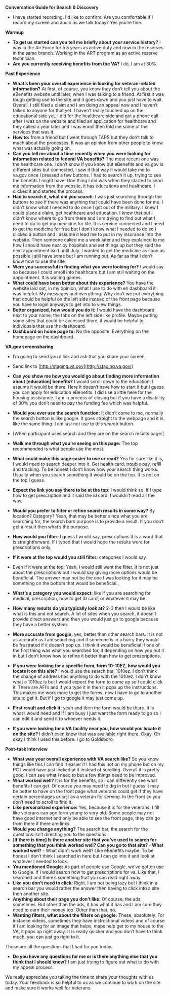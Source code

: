 

**Conversation Guide for Search & Discovery**

-   I have started recording. I'd like to confirm: Are you comfortable if I record my screen and audio as we talk today? Yes you’re fine.

**Warmup**

-   **To get us started can you tell me briefly about your service history?** I was in the Air Force for 5.5 years as active duty and now in the reserves in the same branch. Working in the ART program as an active reserve technician.
-   **Are you currently receiving benefits from the VA?** I do, I am at 30%.

**Past Experience**

-   **What’s been your overall experience in looking for veteran-related information?** At first, of course, you know they don’t tell you about the eBenefits website until later, when I was talking to a friend. At first it was tough getting use to the site and it goes down and you just have to wait. Overall, I still filed a claim and I am doing an appeal now and I haven’t talked to anyone for that yet. I haven’t really touched up on the educational side yet. I did for the healthcare side and got a phone call after I was on the website and filed an application for healthcare and they called a year later and I was enroll then told me some of the services that was it.
-   **How to:** from a friend but I went through TAPS but they don’t talk to much about the processes. It was an opinion from other people to know what was actually going on.
-   **Can you tell me about a time recently when you were looking for information related to federal VA benefits?** The most recent one was the healthcare one. I don’t know if you know but eBenefits and va.gov is different sites but connected, I saw it that way it would take me to va.gov once I pressed a few buttons. I had to search it up, trying to see the benefits I might have. One thing I did was when they started to send me information from the website, it has educations and healthcare. I clicked it and started the process.
-   **Had to search it, what did you search**: I was just searching through the buttons to see if there was anything that could have been done for me. I didn’t know what I needed to do once I got out of the military. I knew I could place a claim, get healthcare and education. I knew that but I didn’t know where to go from there and I am trying to find out what I need to do to get my medicine for life. It is service connected and I need to get the medicine for free but I don’t know what I needed to do so I clicked a button and I assume it lead me to put in my insurance into the website. Then someone called me a week later and they explained to me how I should have near by hospitals and set things up but they said the next appointment isn’t until July. I wanted to get the medicine as soon as possible I still have some but I am running out. As far as that I don’t know how to use the site.
-   **Were you successful in finding what you were looking for?** I would say so because I could enroll into healthcare but I am still waiting on the appointment. It is waiting games.
-   **What could have been better about this experience?** You have the website laid out, in my opinion, what I use to do with eh dashboard it was helpful. My messages and everything. Why don’t we put everything that could be helpful on the left side instead of the front page because you have to login anyways to get into to view things.
-   **Better organized, how would you do it:** I would have the dashboard next to your name, the tabs on the left side like profile. Maybe putting some sites that could be accessed there, it would be helpful to individuals that use the dashboard.
-   **Dashboard on home page to:** No the opposite. Everything on the homepage on the dashboard.

**VA.gov screensharing**

-   I’m going to send you a link and ask that you share your screen.
-   Send link to [http://staging.va.gov](http://staging.va.gov/)
-   **Can you show me how you would go about finding more information about [education] benefits?** I would scroll down to the education; I assume it would be there. Here it doesn’t have how to start it but I guess you can apply for education eBenefits. I did use a little here for the housing assistance. I am in process of closing but if you have a disability of 30% you don’t need to pay the funding fee which was helpful.
-   **Would you ever use the search function:** It didn’t come to me, normally the search button is like google. It goes straight to the webpage and it is like the same thing. I am just not use to this search button.
-   [When participant uses search and they are on the search results page:]

-   **Walk me through what you’re seeing on this page:** The top recommended is what people use the most.
-   **What could make this page easier to use or read?** Yea for sure like it is, I would need to search deeper into it. Get health card, trouble pay, refill and tracking. To be honest I don’t know how your search thing works. Usually when you search something it would be on the top. It is not on the top I guess.
-   **Expect the link you say there to be at the top**: I would think so. If I type how to get prescription and it said the id card, I wouldn’t read all the way.
-   **Would you prefer to filter or refine search results in some way?** By location? Category? Yeah, that may be better since what you are searching for, the search bars purpose is to provide a result. If you don’t get a result then what’s the purpose.
-   **How would you filter:** I guess I would say, prescriptions it is a word that is straightforward. If I typed that I would hope the results were for prescriptions only.
-   **If it were at the top would you still filter:** categories I would say.
-   Even if it were at the top: Yeah, I would still want the filter. It is not just about the prescriptions but I would say giving more options would be beneficial. The answer may not be the one I was looking for it may be something on the bottom that would be beneficial.,
-   **What’s a category you would expect:** like if you are searching for medical, prescription, how to get ID card, or whatever it may be.
-   **How many results do you typically look at?** 2-3 then I would be like what is this and not search. A lot of sites when you search, it doesn’t provide direct answers and then you would just go to google because they have a better system.
-   **More accurate from google:** yes, better than other search bars. It is not as accurate as I am searching and if someone is in a hurry they would be frustrated if it doesn’t pop up. I think it would be beneficial if one of the first thing was what you searched for, it depending on how you put it in but I don’t know how to refine it better than how to get prescriptions.

-   **If you were looking for a specific form, form 10-10EZ, how would you locate it on this site?** I would use the search bar, 1010ez. I don’t think the change of address has anything to do with the 1010ez. I don’t know what a 1010ez is but I would expect the form to come up so I could click it. There are AFI’s and if you type it in then it pops up the instructions. This makes me work more to get the forms, now I have to go to another site to get it. But if I go to google it may just come up.
-   **First result and click it:** yeah and then the form would be there. It is what I would need and if I am busy I just want the form ready to go so I can edit it and send it to whoever needs it.
-   **If you were looking for a VA facility near you, how would you locate it on the site?** I didn’t even know that was available right there. Okay.  Oh okay I think I used this before. I go to Goldsboro.

**Post-task Interview**

-   **What was your overall experience with VA search like?** So you know things like this I can find it easier if I had this not on my phone but on my PC I would have just looked at it instead of scrolling. Overall it is pretty good. I can see what I need to but a few things need to be improved.
-   **What worked well?** It is for the benefits, so I can differently see what benefits I can get. Of course you may need to dig in but I guess it may be better to have on the front page what veterans could get if they have certain percentages or just as a veteran for serving. In the front so you don’t need to scroll to find it.
-   **Like personalized experience:** Yes, because it is for the veterans. I fill like veterans can age form young to very old. Some people may not have good internet and only be able to see the front page, they can go from there if there are links.
-   **Would you change anything?** The search bar, the search for the questions isn’t directing you to the questions
-   [**If there is time] Is there another site that you've used to search for something that you think worked well? Can you go to that site? - What worked well?** - What didn't work well? Like eBenefits maybe. To be honest I don’t think I searched in here but I can go into it and look at whatever I needed to look.
-   **You mentioned Google:** As part of people use Google, we’ve gotten use to Google. If I would search how to get prescriptions for va. Like that, I searched and there’s something that you can read right away
-   **Like you don’t need to click:** Right. I am not being lazy but I think in a search bar you would rather the answer then having to click into a site then another site.
-   **Anything about their page you don’t like:** Of course, the ads, sometimes. But other than the ads, it has what it has and I am sure they need to earn their money too. Other than that, no.
-   **Wanting filters, what about the filters on google:** These, absolutely. For instance videos, sometimes they have instructional videos and of course if I am looking for an image that helps, maps help get to my house to the VA, it pops up right away. It is ready quicker and you don’t have to think much, you can just go right to it.

Those are all the questions that I had for you today.

-   **Do you have any questions for me or is there anything else that you think that I should know?** I am just trying to figure out what to do with my appeal process.

We really appreciate you taking the time to share your thoughts with us today. Your feedback is so helpful to us as we continue to work on the site and make sure it works well for Veterans.
